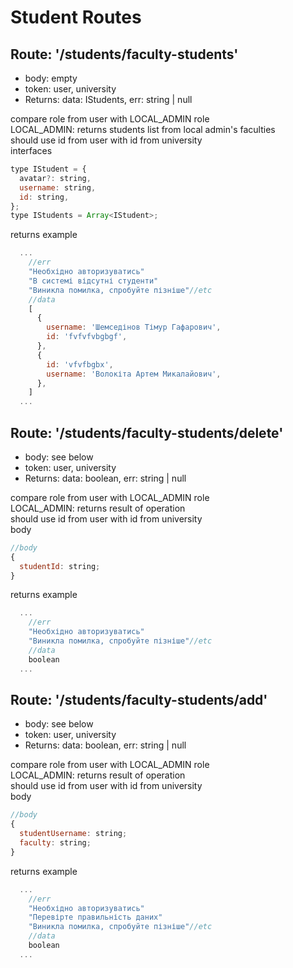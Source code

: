 <h1>Student Routes</h1>

## <h2>Route: '/students/faculty-students'</h2>

- body: empty
- token: user, university
- Returns: data: IStudents, err: string | null

<div>compare role from user with LOCAL_ADMIN role<br/>
LOCAL_ADMIN: returns students list from local admin's faculties<br/>
should use id from user with id from university<br/></div>
<span>interfaces</span>

```javascript
type IStudent = {
  avatar?: string,
  username: string,
  id: string,
};
type IStudents = Array<IStudent>;
```

<span>returns example</span>

```javascript
  ...
    //err
    "Необхідно авторизуватись"
    "В системі відсутні студенти"
    "Виникла помилка, спробуйте пізніше"//etc
    //data
    [
      {
        username: 'Шемседінов Тімур Гафарович',
        id: 'fvfvfvbgbgf',
      },
      {
        id: 'vfvfbgbx',
        username: 'Волокіта Артем Микалайович',
      },
    ]
  ...
```

## <h2>Route: '/students/faculty-students/delete'</h2>

- body: see below
- token: user, university
- Returns: data: boolean, err: string | null

<div>compare role from user with LOCAL_ADMIN role<br/>
LOCAL_ADMIN: returns result of operation<br/>
should use id from user with id from university<br/></div>
<span>body</span>

```javascript
//body
{
  studentId: string;
}
```

<span>returns example</span>

```javascript
  ...
    //err
    "Необхідно авторизуватись"
    "Виникла помилка, спробуйте пізніше"//etc
    //data
    boolean
  ...
```

## <h2>Route: '/students/faculty-students/add'</h2>

- body: see below
- token: user, university
- Returns: data: boolean, err: string | null

<div>compare role from user with LOCAL_ADMIN role<br/>
LOCAL_ADMIN: returns result of operation<br/>
should use id from user with id from university<br/></div>
<span>body</span>

```javascript
//body
{
  studentUsername: string;
  faculty: string;
}
```

<span>returns example</span>

```javascript
  ...
    //err
    "Необхідно авторизуватись"
    "Перевірте правильність даних"
    "Виникла помилка, спробуйте пізніше"//etc
    //data
    boolean
  ...
```
